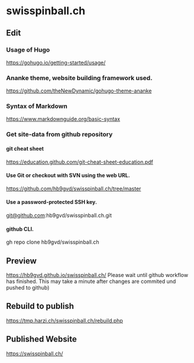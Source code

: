 # swisspinball.ch
## Edit  
### Usage of Hugo
https://gohugo.io/getting-started/usage/
### Ananke theme, website building framework used.
https://github.com/theNewDynamic/gohugo-theme-ananke
### Syntax of Markdown
https://www.markdownguide.org/basic-syntax
### Get site-data from github repository
#### git cheat sheet
https://education.github.com/git-cheat-sheet-education.pdf
#### Use Git or checkout with SVN using the web URL. 
https://github.com/hb9gvd/swisspinball.ch/tree/master
#### Use a password-protected SSH key. 
git@github.com:hb9gvd/swisspinball.ch.git
#### github CLI. 
gh repo clone hb9gvd/swisspinball.ch

## Preview 
https://hb9gvd.github.io/swisspinball.ch/
Please wait until github workflow has finished. This may take a minute after changes are commited und pushed to github)

## Rebuild to publish
https://tmp.harzi.ch/swisspinball.ch/rebuild.php

## Published Website
https://swisspinball.ch/
